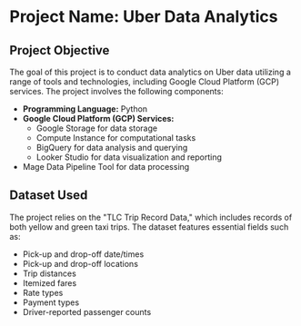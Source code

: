 # Project Name: Uber Data Analytics

## Project Objective
The goal of this project is to conduct data analytics on Uber data utilizing a range of tools and technologies, including Google Cloud Platform (GCP) services. The project involves the following components:

- **Programming Language:** Python
- **Google Cloud Platform (GCP) Services:**
  - Google Storage for data storage
  - Compute Instance for computational tasks
  - BigQuery for data analysis and querying
  - Looker Studio for data visualization and reporting
- Mage Data Pipeline Tool for data processing

## Dataset Used
The project relies on the "TLC Trip Record Data," which includes records of both yellow and green taxi trips. The dataset features essential fields such as:
- Pick-up and drop-off date/times
- Pick-up and drop-off locations
- Trip distances
- Itemized fares
- Rate types
- Payment types
- Driver-reported passenger counts
